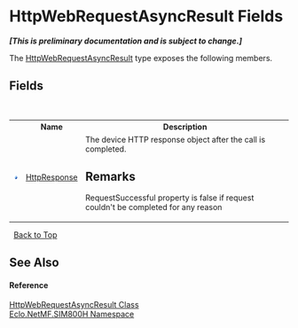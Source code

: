 # HttpWebRequestAsyncResult Fields
 _**\[This is preliminary documentation and is subject to change.\]**_

The <a href="T_Eclo_NetMF_SIM800H_HttpWebRequestAsyncResult">HttpWebRequestAsyncResult</a> type exposes the following members.


## Fields
&nbsp;<table><tr><th></th><th>Name</th><th>Description</th></tr><tr><td>![Public field](media/pubfield.gif "Public field")</td><td><a href="F_Eclo_NetMF_SIM800H_HttpWebRequestAsyncResult_HttpResponse">HttpResponse</a></td><td>
The device HTTP response object after the call is completed. 

## Remarks
RequestSuccessful property is false if request couldn't be completed for any reason</td></tr></table>&nbsp;
<a href="#httpwebrequestasyncresult-fields">Back to Top</a>

## See Also


#### Reference
<a href="T_Eclo_NetMF_SIM800H_HttpWebRequestAsyncResult">HttpWebRequestAsyncResult Class</a><br /><a href="N_Eclo_NetMF_SIM800H">Eclo.NetMF.SIM800H Namespace</a><br />